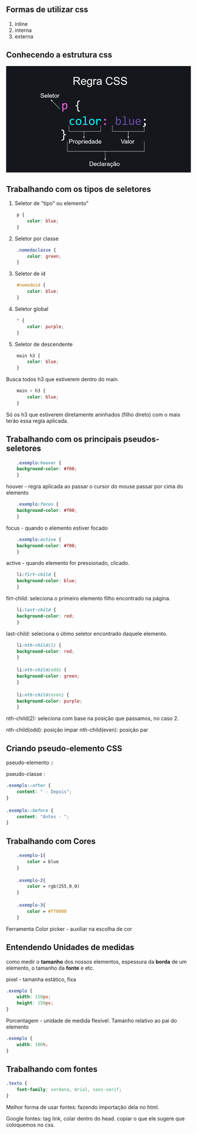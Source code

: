 ## Formas de utilizar css

1. inline
2. interna
3. externa

## Conhecendo a estrutura css

![alt text](image.png)

## Trabalhando com os tipos de seletores

1. Seletor de "tipo" ou elemento"

``` css
    p {
        color: blue;
    }
```

2. Seletor por classe

``` css
    .nomedaclasse {
        color: green;
    }
```

3. Seletor de id

``` css
    #nomedoid {
        color: blue;
    }
```

4. Seletor global

``` css
    * {
        color: purple;
    }
```

5. Seletor de descendente

``` css
    main h3 {
        color: blue;
    }
```

Busca todos h3 que estiverem dentro do main.
``` css
    main > h3 {
        color: blue;
    }
```
Só os h3 que estiverem diretamente aninhados (filho direto) com o mais terão essa regla aplicada.

## Trabalhando com os principais pseudos-seletores

``` css
    .exemplo:houver {
    background-color: #f00;
    }
```
houver - regra aplicada ao passar o cursor do mouse passar por cima do elemento

``` css
    .exemplo:focus {
    background-color: #f00;
    }
```
focus - quando o elemento estiver focado

``` css
    .exemplo:active {
    background-color: #f00;
    }
```

active - quando elemento for pressionado, clicado.

``` css
    li:firt-child {
    background-color: blue;
    }
```

firt-child: seleciona o primeiro elemento filho encontrado na página.

``` css
    li:last-child {
    background-color: red;
    }
```

last-child: seleciona o útimo seletor encontrado daquele elemento.

``` css
    li:nth-child(2) {
    background-color: red;
    }

    li:nth-child(odd) {
    background-color: green;
    }

    li:nth-child(even) {
    background-color: purple;
    }
```

nth-child(2): seleciona com base na posição que passamos, no caso 2.

nth-child(odd): posição ímpar
nth-child(even): posição par

## Criando pseudo-elemento CSS

pseudo-elemento ::

pseudo-classe :

``` css
.exemplo::after {
    content: " - Depois";
}

.exemplo::before {
    content: "Antes - ";
}

```

## Trabalhando com Cores

```css
    .exemplo-1{
        color = blue 
    }

    .exemplo-2{
        color = rgb(255,0,0)
    }

    .exemplo-3{
        color = #ff0000
    }
```

Ferramenta Color picker - auxiliar na escolha de cor

## Entendendo Unidades de medidas

como medir o __tamanho__ dos nossos elementos, espessura da __borda__ de um elemento, o tamanho  da __fonte__ e etc.

pixel - tamanha estático, fixa

``` css
.exemplo {
    width: 150px;
    height: 150px;
}
```

Porcentagem - unidade de medida flexivel. Tamanho relativo ao pai do elemento
``` css
.exemplo {
    width: 100%;
}
```

## Trabalhando com fontes

``` css
.texto {
    font-family: verdana, Arial, sans-serif;
} 
```

Melhor forma de usar fontes: fazendo importação dela no html.

Google fontes: tag link, colar dentro do head. copiar o que ele sugere que coloquemos no css.